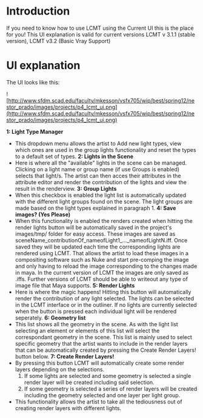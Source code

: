 # Introduction #

If you need to know how to use LCMT using the Current UI this is the place for you!
This UI explanation is valid for current versions LCMT v 3.1.1 (stable version), LCMT v3.2 (Basic Vray Support)

# UI explanation #

The UI looks like this:

![http://www.sfdm.scad.edu/faculty/mkesson/vsfx705/wip/best/spring12/nestor_prado/images/projects/p4_lcmt_ui.png](http://www.sfdm.scad.edu/faculty/mkesson/vsfx705/wip/best/spring12/nestor_prado/images/projects/p4_lcmt_ui.png)

**1: Light Type Manager**
  * This dropdown menu allows the artist to Add new light types, view which ones are used in the group lights functionality and reset the types to a default set of types.
**2: Lights in the Scene**
  * Here is where all the "available" lights in the scene can be managed. Clicking on a light name or group name (if use Groups is enabled) selects that light/s. The artist can then acces their attributes in the attribute editor and render the contribution of the lights and view the result in the renderview.
**3: Group Lights**
  * When this checkbox is enabled the light list is automatically updated with the different light groups found on the scene. The light groups are made based on the light types explained in paragraph 1.
**4: Save images? (Yes Please)**
  * When this functionality is enabled the renders created when hitting the render lights button will be automatically saved in the project's images/tmp/ folder for easy access. These images are saved as sceneName\_contributionOf\_nameofLight1_..._nameofLightN.iff. Once saved they will be updated each time the corresponding lights are rendered using LCMT. That allows the artist to load these images in a compositing software such as Nuke and start pre-comping the image and only having to reload the image corresponding to the changes made in maya. In the current version of LCMT the images are only saved as .iffs. Further versions of LCMT should be able to writeout any type of image file that Maya supports.
**5: Render Lights**
  * Here is where the magic happens! Hitting this button will automatically render the contribution of any light selected. The lights can be selected in the LCMT interface or in the outliner. If no lights are currently selected when the button is pressed each individual light will be rendered seperately.
**6: Geometry list**
  * This list shows all the geometry in the scene. As with the light list selecting an element or elements of this list will select the correspondant geometry in the scene. This list is mainly used to select specific geometry that the artist wants to include in the render layers that can be automatically created by pressing the Create Render Layers! button below.
**7: Create Render Layers!**
  * By pressing this button LCMT will automatically create some render layers depending on the selections.
    1. If some lights are selected and some geometry is selected a single render layer will be created including said selection.
    1. If some geometry is selected a series of render layers will be created including the geometry selected and one layer per light group.
  * This functionality allows the artist to take all the tediousness out of creating render layers with different lights.